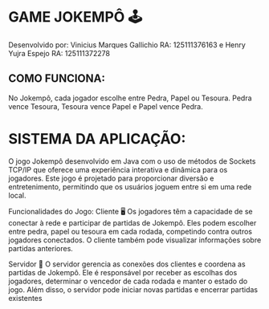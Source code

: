 # GAME JOKEMPÔ :joystick:

 Desenvolvido por: Vinicius Marques Gallichio RA: 125111376163
 e Henry Yujra Espejo RA: 125111372278


## COMO FUNCIONA:
No Jokempô, cada jogador escolhe entre Pedra, Papel ou Tesoura. Pedra vence Tesoura, Tesoura vence Papel e Papel vence Pedra.


# SISTEMA DA APLICAÇÃO:
O jogo Jokempô desenvolvido em Java com o uso de métodos de Sockets TCP/IP que oferece uma experiência interativa e dinâmica para os jogadores. 
Este jogo é projetado para proporcionar diversão e entretenimento, permitindo que os usuários joguem entre si em uma rede local.

Funcionalidades do Jogo:
Cliente :desktop_computer:
Os jogadores têm a capacidade de se conectar à rede e participar de partidas de Jokempô. Eles podem escolher entre pedra, papel ou tesoura em cada rodada, competindo contra outros jogadores conectados.
O cliente também pode visualizar informações sobre partidas anteriores.

Servidor :office:
O servidor gerencia as conexões dos clientes e coordena as partidas de Jokempô. Ele é responsável por receber as escolhas dos jogadores, determinar o vencedor de cada rodada e manter o estado do jogo.
Além disso, o servidor pode iniciar novas partidas e encerrar partidas existentes

